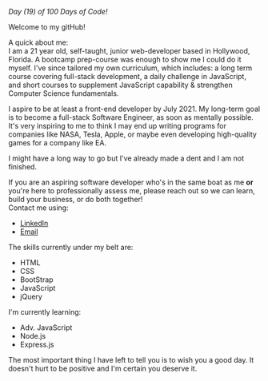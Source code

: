 <em>Day (19) of 100 Days of Code!</em>
<br>
  
  Welcome to my gitHub! 
  <br>
  
  A quick about me:
  <br>
  I am a 21 year old, self-taught, junior web-developer based in Hollywood, Florida. A bootcamp prep-course was enough to show me I could do it myself. I've since tailored my own curriculum, which includes: a long term course covering full-stack development, a daily challenge in JavaScript, and short courses to supplement JavaScript capability & strengthen Computer Science fundamentals. 
  <br>
  
  I aspire to be at least a front-end developer by July 2021. My long-term goal is to become a full-stack Software Engineer, as soon as mentally possible. It's very inspiring to me to think I may end up writing programs for companies like NASA, Tesla, Apple, or maybe even developing high-quality games for a company like EA. 
  <br>
  
  I might have a long way to go but I've already made a dent and I am not finished. 
  <br>
  
  If you are an aspiring software developer who's in the same boat as me <b> or </b> you're here to professionally assess me, please reach out so we can learn, build your business, or do both together!
  <br>
  Contact me using: 
  <ul>
  <li><a href="https://www.linkedin.com/in/erick-manrique/"> LinkedIn </a> </li>
  <li><a href='mailto:ramerick5@gmail.com?subject=Nice%20Webpage'> Email </a> </li>
  </ul>
  
  The skills currently under my belt are:
  <ul>
  <li> HTML </li>
  <li> CSS </>
  <li> BootStrap </li>
  <li> JavaScript </li> 
  <li> jQuery </li>
  </ul>
  
  I'm currently learning: 
  <ul> 
  <li> Adv. JavaScript </li> 
  <li> Node.js </li>
  <li> Express.js </li>
  </ul>
  
  The most important thing I have left to tell you is to wish you a good day. It doesn't hurt to be positive and I'm certain you deserve it. 
